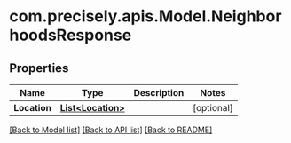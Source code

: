 
# com.precisely.apis.Model.NeighborhoodsResponse

## Properties

Name | Type | Description | Notes
------------ | ------------- | ------------- | -------------
**Location** | [**List&lt;Location&gt;**](Location.md) |  | [optional] 

[[Back to Model list]](../README.md#documentation-for-models)
[[Back to API list]](../README.md#documentation-for-api-endpoints)
[[Back to README]](../README.md)

